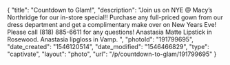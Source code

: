 {
    "title": "Countdown to Glam!",
    "description": "Join us on NYE @ Macy’s Northridge for our in-store special!! Purchase any full-priced gown from our dress department and get a complimentary make over on New Years Eve! Please call (818) 885-6611 for any questions! Anastasia Matte Lipstick in Rosewood. Anastasia lipgloss in Vamp. ",
    "photoId": "191799695",
    "date_created": "1546120514",
    "date_modified": "1546466829",
    "type": "captivate",
    "layout": "photo",
    "url": "\/p\/countdown-to-glam\/191799695"
}